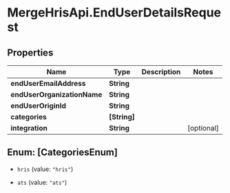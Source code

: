 # MergeHrisApi.EndUserDetailsRequest

## Properties

Name | Type | Description | Notes
------------ | ------------- | ------------- | -------------
**endUserEmailAddress** | **String** |  | 
**endUserOrganizationName** | **String** |  | 
**endUserOriginId** | **String** |  | 
**categories** | **[String]** |  | 
**integration** | **String** |  | [optional] 



## Enum: [CategoriesEnum]


* `hris` (value: `"hris"`)

* `ats` (value: `"ats"`)





